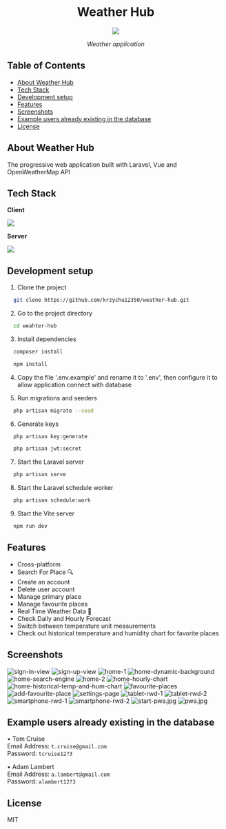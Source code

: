 <h1 align="center">Weather Hub</h1>
<p align="center">
<img src="./public/logo.png">
</p>
<p align="center">
	  <em>Weather application</em>
</p>

## Table of Contents
* [About Weather Hub](#about-weather-hub)
* [Tech Stack](#tech-stack)
* [Development setup](#development-setup)
* [Features](#features)
* [Screenshots](#screenshots)
* [Example users already existing in the database](#example-users-already-existing-in-the-database)
* [License](#license)

## About Weather Hub
The progressive web application built with Laravel, Vue and OpenWeatherMap API

## Tech Stack
**Client**<br>

<img src="https://skillicons.dev/icons?i=html,css,bootstrap,vue,vite" /> 

**Server**<br>

<img src="https://skillicons.dev/icons?i=laravel,mysql" />


## Development setup

1. Clone the project

```bash
  git clone https://github.com/krzychu12350/weather-hub.git
```

2. Go to the project directory

```bash
  cd weahter-hub
```

3. Install dependencies

```bash
  composer install
```

```bash
  npm install
```

4. Copy the file '.env.example' and rename it to '.env', then configure it
to allow application connect with database


5. Run migrations and seeders

```bash
  php artisan migrate --seed
```

6. Generate keys

```bash
  php artisan key:generate
```

```bash
  php artisan jwt:secret
```

7. Start the Laravel server

```bash
  php artisan serve
```

8. Start the Laravel schedule worker

```bash
  php artisan schedule:work
```

9. Start the Vite server

```bash
  npm run dev
```

## Features
- Cross-platform
- Search For Place 🔍
- Create an account
- Delete user account
- Manage primary place
- Manage favourite places
- Real Time Weather Data 🌄
- Check Daily and Hourly Forecast
- Switch between temperature unit measurements
- Check out historical temperature and humidity chart for favorite places


## Screenshots

<img src="./readme/images/sign-in.jpg"  alt="sign-in-view"/>

<img src="./readme/images/sign-up.jpg"  alt="sign-up-view"/>

<img src="./readme/images/home-1.jpg"  alt="home-1"/>

<img src="./readme/images/home-dynamic-background.jpg"  alt="home-dynamic-background"/>

<img src="./readme/images/home-search-engine.jpg"  alt="home-search-engine"/>

<img src="./readme/images/home-2.jpg"  alt="home-2"/>

<img src="./readme/images/home-hourly-chart.jpg"  alt="home-hourly-chart"/>

<img src="./readme/images/home-historical-temp-and-hum-chart.jpg"  alt="home-historical-temp-and-hum-chart"/>

<img src="./readme/images/favourite-places.jpg"  alt="favourite-places"/>

<img src="./readme/images/add-favourite-place.jpg"  alt="add-favourite-place"/>

<img src="./readme/images/settings-page.jpg"  alt="settings-page"/>

<img src="./readme/images/tablet-rwd-1.jpg"  alt="tablet-rwd-1"/>

<img src="./readme/images/tablet-rwd-2.jpg"  alt="tablet-rwd-2"/>

<img src="./readme/images/smartphone-rwd-1.jpg"  alt="smartphone-rwd-1"/>

<img src="./readme/images/smartphone-rwd-2.jpg"  alt="smartphone-rwd-2"/>

<img src="./readme/images/start-pwa.jpg"  alt="start-pwa.jpg"/>

<img src="./readme/images/pwa.jpg"  alt="pwa.jpg"/>


## Example users already existing in the database

• Tom Cruise<br>
Email Address: ```t.cruise@gmail.com```<br>
Password: ```tcruise12?3```<br>

• Adam Lambert<br>
Email Address: ```a.lambert@gmail.com```<br>
Password: ```alambert12?3```<br>

## License
MIT

